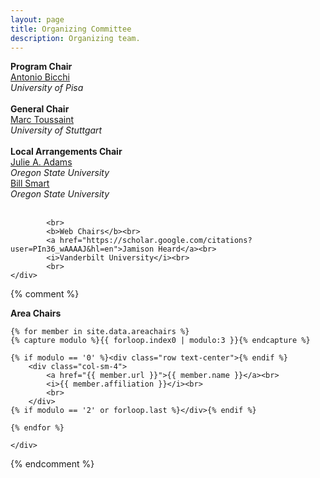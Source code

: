 ```yaml
---
layout: page
title: Organizing Committee
description: Organizing team.
---
```

<div>
    <div class="row text-center">
            <b>Program Chair</b><br>
            <a href="http://www.centropiaggio.unipi.it/~bicchi">Antonio Bicchi</a><br>
            <i>University of Pisa</i><br>
            <br>
            <b>General Chair</b><br>
            <a href="http://ipvs.informatik.uni-stuttgart.de/mlr/marc/index.html">Marc Toussaint</a><br>
            <i>University of Stuttgart</i><br>
            <br>
            <b>Local Arrangements Chair</b><br>
            <a href="https://eecs.oregonstate.edu/people/adams-julie" >Julie A. Adams</a><br>
            <i>Oregon State University</i><br>
			<a href="https://mime.oregonstate.edu/people/smart" >Bill Smart</a><br>
            <i>Oregon State University</i><br>
            <br>
            
            <br>
            <b>Web Chairs</b><br>
            <a href="https://scholar.google.com/citations?user=PIn36_wAAAAJ&hl=en">Jamison Heard</a><br>
            <i>Vanderbilt University</i><br>
            <br>
    </div>

{% comment %}
    <div id="area-chairs" class="row text-center">
        <b>Area Chairs</b><br>

    {% for member in site.data.areachairs %}
    {% capture modulo %}{{ forloop.index0 | modulo:3 }}{% endcapture %}

    {% if modulo == '0' %}<div class="row text-center">{% endif %}
        <div class="col-sm-4">
            <a href="{{ member.url }}">{{ member.name }}</a><br>
            <i>{{ member.affiliation }}</i><br>
            <br>
        </div>
    {% if modulo == '2' or forloop.last %}</div>{% endif %}

    {% endfor %}

    </div>
{% endcomment %}
</div>
